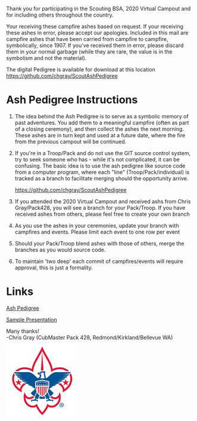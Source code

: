 Thank you for participating in the Scouting BSA, 2020 Virtual Campout and for including others throughout the country.  

Your receiving these campfire ashes based on request.  If your receiving these ashes in error, please accept our apologies.  Included in this mail are campfire ashes that have been carried from campfire to campfire, symbolically, since 1907.  If you've received them in error, please discard them in your normal garbage (while they are rare, the value is in the symbolism and not the material).

The digital Pedigree is available for download at this location https://github.com/chgray/ScoutAshPedigree

# Ash Pedigree Instructions
1. The idea behind the Ash Pedigree is to serve as a symbolic memory of past adventures.  You add them to a meaningful campfire (often as part of a closing ceremony), and then collect the ashes the next morning.  These ashes are in turn kept and used at a future date, where the fire from the previous campout will be continued.

2. If you're in a Troop/Pack and do not use the GIT source control system, try to seek someone who has - while it's not complicated, it can be confusing.  The basic idea is to use the ash pedigree like source code from a computer program,  where each "line" (Troop/Pack/individual) is tracked as a branch to facilitate merging should the opportunity arrive.  

    https://github.com/chgray/ScoutAshPedigree

3. If you attended the 2020 Virtual Campout and received ashs from Chris Gray/Pack428, you will see a branch for your Pack/Troop.  If you have received ashes from others, please feel free to create your own branch

4. As you use the ashes in your ceremonies, update your branch with campfires and events. Please limit each event to one row per event

5. Should your Pack/Troop blend ashes with those of others, merge the branches as you would source code.

6. To maintain 'two deep' each commit of campfires/events will require approval,  this is just a formality.


# Links
[Ash Pedigree][1]

  [1]: AshPedigree.md

[Sample Presentation][1]

  [1]: AshPresentation.md



Many thanks!  
-Chris Gray (CubMaster Pack 428, Redmond/Kirkland/Bellevue WA)


![](FleurDeLis_small-Logo-BC.png)